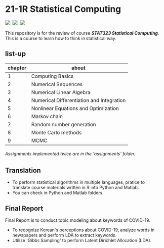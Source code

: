 # 21-1R Statistical Computing
<p align="left">
  <img src="https://img.shields.io/badge/R-276DC3?style=flat-square&logo=R&logoColor=white"/></a>&nbsp
  <img src="https://img.shields.io/badge/Python-3776AB?style=flat-square&logo=Python&logoColor=white"/></a>&nbsp
  <img src="https://img.shields.io/badge/Matlab-007396?style=flat-square"/></a>&nbsp 
</p>

This repository is for the review of course **_STAT323 Statistical Computing_**.
This is a course to learn how to think in statistical way.


<h2> list-up </h2>

chapter | about 
---- | ---- 
1 | Computing Basics
2 | Numerical Sequences
3 | Numerical Linear Algebra
4 | Numerical Differentiation and Integration
5 | Nonlinear Equations and Optimization
6 | Markov chain
7 | Random number generation
8 | Monte Carlo methods
9 | MCMC


###### Assignments implemented twice are in the 'assignments' folder.



<h2> Translation </h2>


- To perform statistical algorithms in multiple languages, pratice to translate course materials written in R into Python and Matlab.
- You can check in Python and Matlab folders.


<h2> Final Report </h2>


Final Report is to conduct topic modeling about keywords of COVID-19.  
- To recognize Korean's perceptions about COVID-19, analyze words in newspapers and perform LDA to extract keywords.  
- Utilize 'Gibbs Sampling' to perform Latent Dirichlet Allocation (LDA).       
